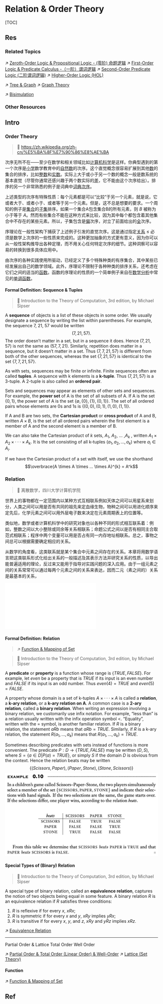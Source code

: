 # Relation & Order Theory

[TOC]



## Res
### Related Topics
↗ [Zeroth-Order Logic & Propositional Logic - (零阶) 命题逻辑](../../📍%20Mathematical%20Logic%20Basics%20(Formal%20Logic)/Classical%20Logic%20(Standard%20Logic)/Zeroth-Order%20Logic%20&%20Propositional%20Logic%20-%20(零阶)%20命题逻辑.md)
↗ [First-Order Logic & Predicate Calculus -（一阶）谓词逻辑](../../📍%20Mathematical%20Logic%20Basics%20(Formal%20Logic)/Classical%20Logic%20(Standard%20Logic)/First-Order%20Logic%20&%20Predicate%20Calculus%20-（一阶）谓词逻辑.md)
↗ [Second-Order Predicate Logic (二阶谓词逻辑)](../../📍%20Mathematical%20Logic%20Basics%20(Formal%20Logic)/Higher-Order%20Logic%20(HOL)/Second-Order%20Predicate%20Logic%20(二阶谓词逻辑).md)
↗ [Higher-Order Logic (HOL)](../../📍%20Mathematical%20Logic%20Basics%20(Formal%20Logic)/Higher-Order%20Logic%20(HOL)/Higher-Order%20Logic%20(HOL).md)

↗ [Tree & Graph](../../../../🔑%20CS%20Core/🧙‍♂️%20Algorithm%20&%20Data%20Structure/📌%20Algorithms%20Basics%20&%20Data%20Structure/Data%20Structures/Tree%20&%20Graph/Tree%20&%20Graph.md)
↗ [Graph Theory](../../../Graph%20Theory/Graph%20Theory.md)

↗ [Bisimulation](../../../../CyberSecurity/🏰%20Cybersecurity%20Basics%20&%20InfoSec/🍦%20Software%20Security/🪆%20Software%20(Program)%20Analysis%20&%20Binary%20Engineering/📌%20Software%20(Program)%20Analysis%20Basics/🙇‍♂️%20Formal%20Methods%20&%20Formal%20Verification%20(FV)/(Formal)%20Model%20Checking/Models%20Analysis%20&%20Improvement/Bisimulation.md)


### Other Resources



## Intro
### Order Theory
> 🔗 https://zh.wikipedia.org/zh-cn/%E5%BA%8F%E7%90%86%E8%AE%BA

次序无所不在——至少在数学和相关领域比如[计算机科学](https://zh.wikipedia.org/wiki/%E8%AE%A1%E7%AE%97%E6%9C%BA%E7%A7%91%E5%AD%A6 "计算机科学")是这样。你典型遇到的第一个次序是[小学](https://zh.wikipedia.org/wiki/%E5%B0%8F%E5%AD%A6 "小学")数学教育中的[自然数](https://zh.wikipedia.org/wiki/%E8%87%AA%E7%84%B6%E6%95%B0 "自然数")的次序。这个直觉概念很容易扩展到其他[数](https://zh.wikipedia.org/wiki/%E6%95%B0 "数")的集合的排序，比如[整数](https://zh.wikipedia.org/wiki/%E6%95%B4%E6%95%B0 "整数")和[实数](https://zh.wikipedia.org/wiki/%E5%AE%9E%E6%95%B0 "实数")。实际上大于或小于另一个数的概念一般是数系统的基本直觉（尽管你通常还感兴趣于两个数实际的[差](https://zh.wikipedia.org/wiki/%E5%B7%AE "差")，它不能由这个次序给出）。排序的另一个非常熟悉的例子是词典中[词典次序](https://zh.wikipedia.org/w/index.php?title=%E8%AF%8D%E5%85%B8%E6%AC%A1%E5%BA%8F&action=edit&redlink=1 "词典次序（页面不存在）")。

上述类型的次序有特殊性质：每个元素都是可以“比较”于另一个元素，就是说，它或者大于、或者小于、或者等于另一个元素。但是，这不总是想要的要求。一个周知的例子是[集合](https://zh.wikipedia.org/wiki/%E9%9B%86%E5%90%88_\(%E6%95%B0%E5%AD%A6\) "集合 (数学)")的[子集](https://zh.wikipedia.org/wiki/%E5%AD%90%E9%9B%86 "子集")排序。如果一个集合A包含集合B的所有元素，则 _B_ 被称为小于等于 _A_。然而有些集合不能在这种方式来比较，因为其中每个都包含着其他集合中不存在的某些元素。所以，子集包含是[偏](https://zh.wikipedia.org/wiki/%E5%81%8F%E5%BA%8F "偏序")次序，对立了前面给出的[全](https://zh.wikipedia.org/wiki/%E5%85%A8%E5%BA%8F "全序")次序。

序理论在一般性架构下捕获了上述例子引发的直觉次序。这是通过指定[关系](https://zh.wikipedia.org/wiki/%E5%85%B3%E7%B3%BB_\(%E6%95%B0%E5%AD%A6\) "关系 (数学)") $\leq$ 必须是数学上次序的一些性质来完成的。这种更加抽象的方式更有意义，因为你可以从一般性架构推导出各种定理，而不用关心任何特定次序的细节。这种洞察可以容易的转换到很多具体应用中。

由次序的各种实践使用所驱动，已经定义了多个特殊种类的有序集合，其中某些已经发展出自己的数学领域。此外，序理论不限制于各种种类的排序关系，还考虑在它们之间的适当的[函数](https://zh.wikipedia.org/wiki/%E5%87%BD%E6%95%B0 "函数")。函数的序理论的性质的一个简单例子来自在[数学分析](https://zh.wikipedia.org/wiki/%E6%95%B0%E5%AD%A6%E5%88%86%E6%9E%90 "数学分析")中常见的[单调函数](https://zh.wikipedia.org/wiki/%E5%8D%95%E8%B0%83%E5%87%BD%E6%95%B0 "单调函数")。
#### Formal Definition: Sequence & Tuples
 > 📖 Introduction to the Theory of Computation, 3rd edition, by Michael Sipser
 
A **sequence** of objects is a list of these objects in some order. We usually designate a sequence by writing the list within parentheses. For example, the sequence 7, 21, 57 would be written $$(7,21,57).$$
The order doesn’t matter in a set, but in a sequence it does. Hence $(7,21,57)$ is not the same as $(57,7,21)$. Similarly, repetition does matter in a sequence, but it doesn’t matter in a set. Thus $(7,7,21,57)$ is different from both of the other sequences, whereas the set $\{7,21,57\}$ is identical to the set $\{7,7,21,57\}$. 

As with sets, sequences may be finite or infinite. Finite sequences often are called **tuples**. A sequence with k elements is a **k-tuple**. Thus $(7,21,57)$ is a 3-tuple. A 2-tuple is also called an **ordered pair**.

Sets and sequences may appear as elements of other sets and sequences. For example, the **power set** of A is the set of all subsets of A. If A is the set $\{0,1\}$, the power set of A is the set $\{∅,\{0\},\{1\},\{0,1\}\}$. The set of all ordered pairs whose elements are 0s and 1s is $\{(0,0),(0,1),(1,0), (1,1)\}$.

If A and B are two sets, the **Cartesian product** or **cross product** of A and B, written $A\times B$, is the set of all ordered pairs wherein the first element is a member of A and the second element is a member of B.

We can also take the Cartesian product of $k$ sets, $A_1$, $A_2$, ... ,$A_k$ , written $A_1 \times A_2 \times ··· \times A_k$. It is the set consisting of all k-tuples $(a_1, a_2, ..., a_k)$ where $a_i \in A_i$.

If we have the Cartesian product of a set with itself, we use the shorthand $$\overbrace{A \times A \times ... \times A}^{k} = A^k$$


### Relation
> 📖 离散数学，四川大学计算机学院

世界上的事物都在一定范围内以某种方式互相联系例如天体之间可以用星系来划分，人类之间可以用是否有共同的祖先来定血缘生物，物种之间可以用进化顺序来定先后，化学元素之间可以用外层电子数来决定在元素周期表上的位置等。

类似地，数学或者计算机科学中的研究对象也以各种不同的形式相互联系着：例如，整数之间以大小整除或同余等关系相联系；命题公式之间以是否有相同主合取范式相联系；程序中两个变量可以用是否占有同一内存地址相联系。总之，事物之间总可以根据需要确定相应的关系。

从数学的角度看，这类联系就是某个集合中元素之间存在的关系。本章将用数学语言把这类联系形式化给出关系的一般描述及其表示方法并研究关系的性质，以导出能普遍适用的理论，反过来又能用于指导对实践问题的深入应用。由于一组元素之间的关系常常可以通过每两个元素之间的关系来表达，因而二元（素之间的）关系是最基本的关系，

![computing.excalidraw](../../../../../Assets/Illustrations/Computer%20Science%20Philosophy/computing.excalidraw.md)
#### Formal Definition: Relation
> ↗ [Function & Mapping of Set](../Function%20&%20Mapping%20of%20Set/Function%20&%20Mapping%20of%20Set.md)

> 📖  Introduction to the Theory of Computation, 3rd edition, by Michael Sipser

A **predicate** or **property** is a function whose range is $\{TRUE, FALSE\}$. For example, let $even$ be a property that is $TRUE$ if its input is an even number and $FALSE$ if its input is an odd number. Thus $even(4) = TRUE$ and $even(5) = FALSE$.

A property whose domain is a set of k-tuples $A \times ···\times A$ is called a **relation**, a **k-ary relation**, or a **k-ary relation on A**. A common case is a **2-ary relation**, called a **binary relation**. When writing an expression involving a binary relation, we customarily use infix notation. For example, “less than” is a relation usually written with the infix operation symbol $<$. “Equality”, written with the $=$ symbol, is another familiar relation. If $R$ is a binary relation, the statement $aRb$ means that $aRb= TRUE$. Similarly, if $R$ is a k-ary relation, the statement $R(a_1, ..., a_k)$ means that $R(a_1, ..., a_k) = TRUE$.

Sometimes describing predicates with sets instead of functions is more convenient. The predicate $P: D \to \{TRUE, FALSE\}$ may be written $(D,S)$, where $S= \{a \in D | P(a) = TRUE\}$, or simply $S$ if the domain $D$ is obvious from the context. Hence the relation beats may be written $$\{(Scissors, Paper), (Paper, Stone), (Stone, Scissors)\}$$
![](../../../../../Assets/Pics/Screenshot%202025-09-15%20at%2020.04.36.png)
#### Special Types of (Binary) Relation
> 📖  Introduction to the Theory of Computation, 3rd edition, by Michael Sipser

A special type of binary relation, called an **equivalence relation**, captures the notion of two objects being equal in some feature. A binary relation $R$ is an equivalence relation if $R$ satisfies three conditions:
1. $R$ is reflexive if for every $x$, $xRx$;
2. $R$ is symmetric if for every $x$ and $y$, $xRy$ implies $yRx$;
3. $R$ is transitive if for every $x$, $y$, and $z$, $xRy$ and $yRz$ implies $xRz$.

↗ [Equivalence Relation](Equivalence%20Relation.md)

---
Partial Order & Lattice
Total Order
Well Order

↗ [Partial Order & Total Order (Linear Order) & Well-Order](Partial%20Order%20&%20Total%20Order%20(Linear%20Order)%20&%20Well-Order/Partial%20Order%20&%20Total%20Order%20(Linear%20Order)%20&%20Well-Order.md)
↗ [Lattice (Set Theory)](Partial%20Order%20&%20Total%20Order%20(Linear%20Order)%20&%20Well-Order/Lattice%20(Set%20Theory)/Lattice%20(Set%20Theory).md)
#### Function
↗ [Function & Mapping of Set](../Function%20&%20Mapping%20of%20Set/Function%20&%20Mapping%20of%20Set.md)



## Ref
